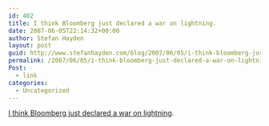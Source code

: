 ```yaml
---
id: 402
title: I think Bloomberg just declared a war on lightning.
date: 2007-06-05T22:14:32+00:00
author: Stefan Hayden
layout: post
guid: http://www.stefanhayden.com/blog/2007/06/05/i-think-bloomberg-just-declared-a-war-on-lightning/
permalink: /2007/06/05/i-think-bloomberg-just-declared-a-war-on-lightning/
Post:
  - link
categories:
  - Uncategorized
---
```

<p><a href="http://wcbstv.com/topstories/local_story_155160642.html">I think Bloomberg just declared a war on lightning</a>.
</p>
